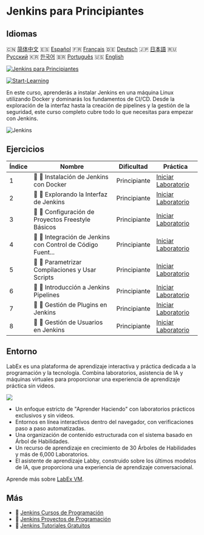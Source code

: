 # Jenkins para Principiantes

## Idiomas

🇨🇳 [简体中文](README_zh.md) 🇪🇸 [Español](README_es.md) 🇫🇷 [Français](README_fr.md) 🇩🇪 [Deutsch](README_de.md) 🇯🇵 [日本語](README_ja.md) 🇷🇺 [Русский](README_ru.md) 🇰🇷 [한국어](README_ko.md) 🇧🇷 [Português](README_pt.md) 🇺🇸 [English](README.md) 

[![Jenkins para Principiantes](https://cover-creator.labex.io/jenkins-for-beginners.png?lang=es)](https://labex.io/es/courses/jenkins-for-beginners)

[![Start-Learning](https://img.shields.io/badge/Start-Learning-whitesmoke?style=for-the-badge)](https://labex.io/es/courses/jenkins-for-beginners)

En este curso, aprenderás a instalar Jenkins en una máquina Linux utilizando Docker y dominarás los fundamentos de CI/CD. Desde la exploración de la interfaz hasta la creación de pipelines y la gestión de la seguridad, este curso completo cubre todo lo que necesitas para empezar con Jenkins.

![Jenkins](https://img.shields.io/badge/Jenkins-whitesmoke?style=for-the-badge&logo=jenkins)


## Ejercicios

|   Índice | Nombre                                                      | Dificultad   | Práctica                                                                                                                                   |
|----------|-------------------------------------------------------------|--------------|--------------------------------------------------------------------------------------------------------------------------------------------|
|        1 | 📖 🔵 Instalación de Jenkins con Docker                     | Principiante | <a target='_blank' href='https://labex.io/es/tutorials/jenkins-installing-jenkins-with-docker-391174'>Iniciar Laboratorio</a>              |
|        2 | 📖 🔵 Explorando la Interfaz de Jenkins                     | Principiante | <a target='_blank' href='https://labex.io/es/tutorials/jenkins-exploring-the-jenkins-interface-595303'>Iniciar Laboratorio</a>             |
|        3 | 📖 🔵 Configuración de Proyectos Freestyle Básicos          | Principiante | <a target='_blank' href='https://labex.io/es/tutorials/jenkins-configuring-basic-freestyle-projects-595302'>Iniciar Laboratorio</a>        |
|        4 | 📖 🔵 Integración de Jenkins con Control de Código Fuent... | Principiante | <a target='_blank' href='https://labex.io/es/tutorials/jenkins-integrating-jenkins-with-source-control-git-595304'>Iniciar Laboratorio</a> |
|        5 | 📖 🔵 Parametrizar Compilaciones y Usar Scripts             | Principiante | <a target='_blank' href='https://labex.io/es/tutorials/jenkins-parameterizing-builds-and-using-scripts-595308'>Iniciar Laboratorio</a>     |
|        6 | 📖 🔵 Introducción a Jenkins Pipelines                      | Principiante | <a target='_blank' href='https://labex.io/es/tutorials/jenkins-introduction-to-jenkins-pipelines-595305'>Iniciar Laboratorio</a>           |
|        7 | 📖 🔵 Gestión de Plugins en Jenkins                         | Principiante | <a target='_blank' href='https://labex.io/es/tutorials/jenkins-managing-plugins-in-jenkins-595307'>Iniciar Laboratorio</a>                 |
|        8 | 📖 🔵 Gestión de Usuarios en Jenkins                        | Principiante | <a target='_blank' href='https://labex.io/es/tutorials/jenkins-jenkins-user-management-391302'>Iniciar Laboratorio</a>                     |

## Entorno

LabEx es una plataforma de aprendizaje interactiva y práctica dedicada a la programación y la tecnología. Combina laboratorios, asistencia de IA y máquinas virtuales para proporcionar una experiencia de aprendizaje práctica sin videos.

![](https://tutorial-screenshot.getvm.io/images/vm-1725247253.png)

- Un enfoque estricto de "Aprender Haciendo" con laboratorios prácticos exclusivos y sin videos.
- Entornos en línea interactivos dentro del navegador, con verificaciones paso a paso automatizadas.
- Una organización de contenido estructurada con el sistema basado en Árbol de Habilidades.
- Un recurso de aprendizaje en crecimiento de 30 Árboles de Habilidades y más de 6,000 Laboratorios.
- El asistente de aprendizaje Labby, construido sobre los últimos modelos de IA, que proporciona una experiencia de aprendizaje conversacional.

Aprende más sobre [LabEx VM](https://support.labex.io/using-labex/virtual-machine).

## Más

- 🔗 [Jenkins Cursos de Programación](https://github.com/labex-labs/awesome-programming-courses)
- 🔗 [Jenkins Proyectos de Programación](https://github.com/labex-labs/awesome-programming-projects)
- 🔗 [Jenkins Tutoriales Gratuitos](https://github.com/labex-labs/jenkins-free-tutorials)

